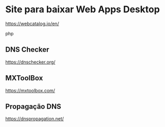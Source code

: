 <!DOCTYPE html>
<html>
<head>
	<title>Web Apps Desktop - Downloads</title>
</head>
<body>
	<h1>Site para baixar Web Apps Desktop</h1>
	<p><a href="https://webcatalog.io/en/">https://webcatalog.io/en/</a></p>

php

<h2>DNS Checker</h2>
<p><a href="https://dnschecker.org/">https://dnschecker.org/</a></p>

<h2>MXToolBox</h2>
<p><a href="https://mxtoolbox.com/">https://mxtoolbox.com/</a></p>

<h2>Propagação DNS</h2>
<p><a href="https://dnspropagation.net/">https://dnspropagation.net/</a></p>

</body>
</html>
